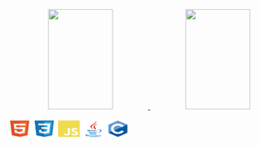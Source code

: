 <div align="center">
  <a href="https://github.com/ade0x0">
  <img height="180em" width="48%;"src="https://github-readme-stats.vercel.app/api?username=ade0x0&show_icons=true&theme=dracula&include_all_commits=true&count_private=true"/>
  <img height="180em" width="48%;"src="https://github-readme-stats.vercel.app/api/top-langs/?username=ade0x0&layout=compact&langs_count=7&theme=dracula"/>
</div>
<div style="display: inline-block" align="center"><br>
  <img align="center" alt="icone-de-html" height="30" width="40" src="https://raw.githubusercontent.com/devicons/devicon/master/icons/html5/html5-original.svg">
  <img align="center" alt="icone-de-css" height="30" width="40" src="https://raw.githubusercontent.com/devicons/devicon/master/icons/css3/css3-original.svg">
  <img align="center" alt="icone-de-javascript" height="30" width="40" src="https://raw.githubusercontent.com/devicons/devicon/master/icons/javascript/javascript-plain.svg">
  <img align="center" alt="icone-de-java" height="30" width="40" src="https://raw.githubusercontent.com/devicons/devicon/master/icons/java/java-original.svg">
  <img align="center" alt="icone-de-c" height="30" width="40" src="https://raw.githubusercontent.com/devicons/devicon/master/icons/c/c-original.svg">
</div>
